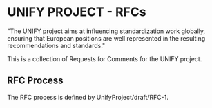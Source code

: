 # UNIFY PROJECT - RFCs

"The UNIFY project aims at influencing standardization work globally, ensuring that European positions are well represented in the resulting recommendations and standards."

This is a collection of Requests for Comments for the UNIFY project.

## RFC Process

The RFC process is defined by UnifyProject/draft/RFC-1.

